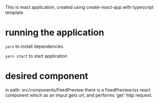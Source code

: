 This is react application, created using create-react-app with typescript template

# running the application

```yarn``` to install dependencies

```yarn start``` to start application


# desired component
in path: src/components/FeedPreview there is a FeedPreview.tsx react component which as an imput gets url, and performs 'get' http request. 
